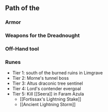 ## Path of the

### Armor

### Weapons for the Dreadnought

### Off-Hand tool

### Runes
- Tier 1: south of the burned ruins in Limgrave
- Tier 2: Morne's tunnel boss
- Tier 3: Altus draconic tree sentinel
- Tier 4: Lord's contender evergoal
- Tier 5: Kill [[Seera]] in Faram Azula
	- [[Fortissax's Lightning Stake]]
	- [[Ancient Lightning Storm]]
